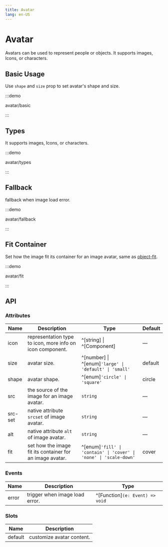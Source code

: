 ```yaml
---
title: Avatar
lang: en-US
---
```


# Avatar

Avatars can be used to represent people or objects. It supports images, Icons, or characters.

## Basic Usage

Use `shape` and `size` prop to set avatar's shape and size.

:::demo

avatar/basic

:::

## Types

It supports images, Icons, or characters.

:::demo

avatar/types

:::

## Fallback

fallback when image load error.

:::demo

avatar/fallback

:::

## Fit Container

Set how the image fit its container for an image avatar, same as [object-fit](https://developer.mozilla.org/en-US/docs/Web/CSS/object-fit).

:::demo

avatar/fit

:::

## API

### Attributes

| Name    | Description                                               | Type                                                              | Default |
| ------- | --------------------------------------------------------- | ----------------------------------------------------------------- | ------- |
| icon    | representation type to icon, more info on icon component. | ^[string] \| ^[Component]                                         | —       |
| size    | avatar size.                                              | ^[number] \| ^[enum]`'large' \| 'default' \| 'small'`             | default |
| shape   | avatar shape.                                             | ^[enum]`'circle' \| 'square'`                                     | circle  |
| src     | the source of the image for an image avatar.              | `string`                                                          | —       |
| src-set | native attribute `srcset` of image avatar.                | `string`                                                          | —       |
| alt     | native attribute `alt` of image avatar.                   | `string`                                                          | —       |
| fit     | set how the image fit its container for an image avatar.  | ^[enum]`'fill' \| 'contain' \| 'cover' \| 'none' \| 'scale-down'` | cover   |

### Events

| Name  | Description                    | Type                            |
| ----- | ------------------------------ | ------------------------------- |
| error | trigger when image load error. | ^[Function]`(e: Event) => void` |

### Slots

| Name    | Description               |
| ------- | ------------------------- |
| default | customize avatar content. |
